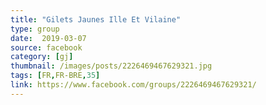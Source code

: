```yaml
---
title: "Gilets Jaunes Ille Et Vilaine"
type: group
date:  2019-03-07
source: facebook
category: [gj]
thumbnail: /images/posts/2226469467629321.jpg
tags: [FR,FR-BRE,35]
link: https://www.facebook.com/groups/2226469467629321/
---
```

